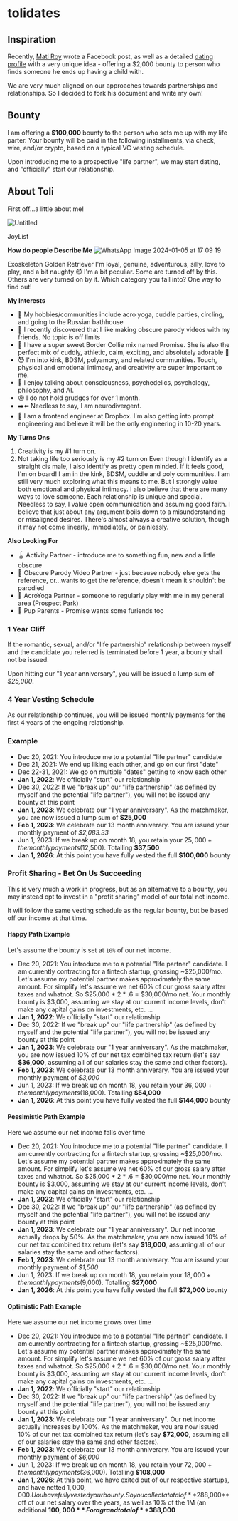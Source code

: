 # tolidates

## Inspiration
Recently, [Mati Roy](https://www.facebook.com/mati.roy.09) wrote a Facebook post, as well as a detailed [dating profile](https://matiroy.com/writings/My-dating-profile.html) with a very unique idea - offering a $2,000 bounty to person who finds someone he ends up having a child with.

We are very much aligned on our approaches towards partnerships and relationships. So I decided to fork his document and write my own!

## Bounty 
I am offering a **$100,000** bounty to the person who sets me up with my life parter. Your bounty will be paid in the following installments, via check, wire, and/or crypto, based on a typical VC vesting schedule.

Upon introducing me to a prospective "life partner", we may start dating, and "officially" start our relationship.


## About Toli
First off...a little about me!

![Untitled](https://prod-files-secure.s3.us-west-2.amazonaws.com/dafc79c6-4072-405c-971d-e4b96914fa33/903b7524-efe8-4bd5-87fe-c2e022ce2f65/Untitled.png)

JoyList

**How do people Describe Me** 
![WhatsApp Image 2024-01-05 at 17 09 19](https://github.com/tolicodes/tolidates/assets/30080870/62943efa-d7c1-4047-ac49-920b9c0b88ff)

Exoskeleton Golden Retriever I'm loyal, genuine, adventurous, silly, love to play, and a bit naughty 😈 I'm a bit peculiar. Some are turned off by this. Others are very turned on by it. Which category you fall into? One way to find out!

**My Interests**

- 🤸 My hobbies/communities include acro yoga, cuddle parties, circling, and going to the Russian bathhouse
- 🎥 I recently discovered that I like making obscure parody videos with my friends. No topic is off limits
- 🐶 I have a super sweet Border Collie mix named Promise. She is also the perfect mix of cuddly, athletic, calm, exciting, and absolutely adorable 🥰
- 😈 I'm into kink, BDSM, polyamory, and related communities. Touch, physical and emotional intimacy, and creativity are super important to me.
- 🧠 I enjoy talking about consciousness, psychedelics, psychology, philosophy, and AI.
- 😡 I do not hold grudges for over 1 month.
- ➡️⬅️ Needless to say, I am neurodivergent.
- 🤖 I am a frontend engineer at Dropbox. I'm also getting into prompt engineering and believe it will be the only engineering in 10-20 years.

**My Turns Ons**

1. Creativity is my #1 turn on.
2. Not taking life too seriously is my #2 turn on Even though I identify as a straight cis male, I also identify as pretty open minded. If it feels good, I'm on board! I am in the kink, BDSM, cuddle and poly communities. I am still very much exploring what this means to me. But I strongly value both emotional and physical intimacy. I also believe that there are many ways to love someone. Each relationship is unique and special. Needless to say, I value open communication and assuming good faith. I believe that just about any argument boils down to a misunderstanding or misaligned desires. There's almost always a creative solution, though it may not come linearly, immediately, or painlessly.

**Also Looking For**

- 🪀 Activity Partner - introduce me to something fun, new and a little obscure
- 🤣 Obscure Parody Video Partner - just because nobody else gets the reference, or...wants to get the reference, doesn't mean it shouldn't be parodied
- 🤸 AcroYoga Partner - someone to regularly play with me in my general area (Prospect Park)
- 🐶 Pup Parents - Promise wants some furiends too

### 1 Year Cliff
If the romantic, sexual, and/or "life partnership" relationship between myself and the candidate you referred is terminated before 1 year, a bounty shall not be issued.

Upon hitting our "1 year anniversary", you will be issued a lump sum of *$25,000*.

### 4 Year Vesting Schedule
As our relationship continues, you will be issued monthly payments for the first 4 years of the ongoing relationship.

### Example
- Dec 20, 2021: You introduce me to a potential "life partner" candidate
- Dec 21, 2021: We end up liking each other, and go on our first "date"
- Dec 22-31, 2021: We go on multiple "dates" getting to know each other
- **Jan 1, 2022**: We officially "start" our relationship
- Dec 30, 2022: If we "break up" our "life partnership" (as defined by myself and the potential "life partner"), you will not be issued any bounty at this point
- **Jan 1, 2023**: We celebrate our "1 year anniversary". As the matchmaker, you are now issued a lump sum of **$25,000**
- **Feb 1, 2023**: We celebrate our 13 month anniverary. You are issued your monthly payment of *$2,083.33*
- Jun 1, 2023: If we break up on month 18, you retain your $25,000 + the monthly payments ($12,500). Totalling **$37,500**
- **Jan 1, 2026**: At this point you have fully vested the full **$100,000** bounty

### Profit Sharing - Bet On Us Succeeding
This is very much a work in progress, but as an alternative to a bounty, you may instead opt to invest in a "profit sharing" model of our total net income.

It will follow the same vesting schedule as the regular bounty, but be based off our income at that time.

#### Happy Path Example
Let's assume the bounty is set at `10%` of our net income.

- Dec 20, 2021: You introduce me to a potential "life partner" candidate. I am currently contracting for a fintech startup, grossing ~$25,000/mo. Let's assume my potential partner makes approximately the same amount. For simplify let's assume we net 60% of our gross salary after taxes and whatnot. So $25,000 * 2 * .6 = $30,000/mo net. Your monthly bounty is $3,000, assuming we stay at our current income levels, don't make any capital gains on investments, etc.
...
- **Jan 1, 2022**: We officially "start" our relationship
- Dec 30, 2022: If we "break up" our "life partnership" (as defined by myself and the potential "life partner"), you will not be issued any bounty at this point
- **Jan 1, 2023**: We celebrate our "1 year anniversary". As the matchmaker, you are now issued 10% of our net tax combined tax return (let's say **$36,000**, assuming all of our salaries stay the same and other factors).
- **Feb 1, 2023**: We celebrate our 13 month anniverary. You are issued your monthly payment of *$3,000*
- Jun 1, 2023: If we break up on month 18, you retain your $36,000 + the monthly payments ($18,000). Totalling **$54,000**
- **Jan 1, 2026**: At this point you have fully vested the full **$144,000** bounty

#### Pessimistic Path Example
Here we assume our net income falls over time

- Dec 20, 2021: You introduce me to a potential "life partner" candidate. I am currently contracting for a fintech startup, grossing ~$25,000/mo. Let's assume my potential partner makes approximately the same amount. For simplify let's assume we net 60% of our gross salary after taxes and whatnot. So $25,000 * 2 * .6 = $30,000/mo net. Your monthly bounty is $3,000, assuming we stay at our current income levels, don't make any capital gains on investments, etc.
...
- **Jan 1, 2022**: We officially "start" our relationship
- Dec 30, 2022: If we "break up" our "life partnership" (as defined by myself and the potential "life partner"), you will not be issued any bounty at this point
- **Jan 1, 2023**: We celebrate our "1 year anniversary". Our net income actually drops by 50%. As the matchmaker, you are now issued 10% of our net tax combined tax return (let's say **$18,000**, assuming all of our salaries stay the same and other factors).
- **Feb 1, 2023**: We celebrate our 13 month anniverary. You are issued your monthly payment of *$1,500*
- Jun 1, 2023: If we break up on month 18, you retain your $18,000 + the monthly payments ($9,000). Totalling **$27,000**
- **Jan 1, 2026**: At this point you have fully vested the full **$72,000** bounty

#### Optimistic Path Example
Here we assume our net income grows over time

- Dec 20, 2021: You introduce me to a potential "life partner" candidate. I am currently contracting for a fintech startup, grossing ~$25,000/mo. Let's assume my potential partner makes approximately the same amount. For simplify let's assume we net 60% of our gross salary after taxes and whatnot. So $25,000 * 2 * .6 = $30,000/mo net. Your monthly bounty is $3,000, assuming we stay at our current income levels, don't make any capital gains on investments, etc.
...
- **Jan 1, 2022**: We officially "start" our relationship
- Dec 30, 2022: If we "break up" our "life partnership" (as defined by myself and the potential "life partner"), you will not be issued any bounty at this point
- **Jan 1, 2023**: We celebrate our "1 year anniversary". Our net income actually increases by 100%. As the matchmaker, you are now issued 10% of our net tax combined tax return (let's say **$72,000**, assuming all of our salaries stay the same and other factors).
- **Feb 1, 2023**: We celebrate our 13 month anniverary. You are issued your monthly payment of *$6,000*
- Jun 1, 2023: If we break up on month 18, you retain your $72,000 + the monthly payments ($36,000). Totalling **$108,000**
- **Jan 1, 2026**: At this point, we have exited out of our respective startups, and have netted $1,000,000. Uou have fully vested your bounty. So you collect a total of **$288,000** off of our net salary over the years, as well as 10% of the 1M (an additional **$100,000**. For a grand total of **$388,000**
